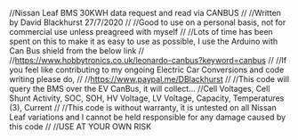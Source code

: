 //Nissan Leaf BMS 30KWH data request and read via CANBUS
//
//Written by David Blackhurst 27/7/2020
//
//Good to use on a personal basis, not for commercial use unless preagreed with myself
//
//Lots of time has been spent on this to make it as easy to use as possible, I use the Arduino with Can Bus shield from the below link
//
//https://www.hobbytronics.co.uk/leonardo-canbus?keyword=canbus
//
//If you feel like contributing to my ongoing Electric Car Conversions and code writing please do,
//
//https://www.paypal.me/DBlackhurst
//
//This code will query the BMS over the EV CanBus, it will collect...
//Cell Voltages, Cell Shunt Activity, SOC, SOH, HV Voltage, LV Voltage, Capacity, Temperatures (3), Current
//
//This code is without warranty, it is untested on all Nissan Leaf variations and I cannot be held responsible for any damage caused by this code
//
//USE AT YOUR OWN RISK
